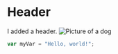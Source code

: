 # Header
I added a header.
![Picture of a dog](path/to/image.png)
``` javascript
var myVar = "Hello, world!";
```

